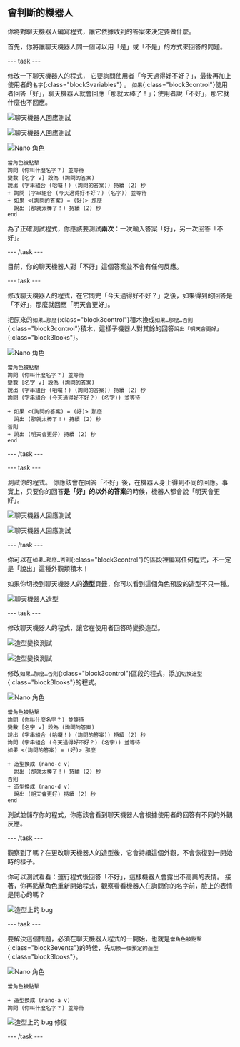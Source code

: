 ## 會判斷的機器人

你將對聊天機器人編寫程式，讓它依據收到的答案來決定要做什麼。

首先，你將讓聊天機器人問一個可以用「是」或「不是」的方式來回答的問題。

\--- task \---

修改一下聊天機器人的程式， 它要詢問使用者「今天過得好不好？」，最後再加上使用者的`名字`{:class="block3variables"} 。 `如果`{:class="block3control"}使用者回答「好」，聊天機器人就會回應「那就太棒了！」；使用者說「不好」，那它就什麼也不回應。

![聊天機器人回應測試](images/chatbot-if-test1-annotated.png)

![聊天機器人回應測試](images/chatbot-if-test2.png)

![Nano 角色](images/nano-sprite.png)

```blocks3
當角色被點擊
詢問 (你叫什麼名字？) 並等待
變數 [名字 v] 設為 (詢問的答案)
說出 (字串組合 (哈囉！) (詢問的答案)) 持續 (2) 秒
+ 詢問 (字串組合 (今天過得好不好？) (名字)) 並等待
+ 如果 <(詢問的答案) = (好)> 那麼
  說出 (那就太棒了！) 持續 (2) 秒
end
```

為了正確測試程式，你應該要測試**兩次**：一次輸入答案「好」，另一次回答「不好」。

\--- /task \---

目前，你的聊天機器人對「不好」這個答案並不會有任何反應。

\--- task \---

修改聊天機器人的程式，在它問完「今天過得好不好？」之後，如果得到的回答是「不好」，那麼就回應「明天會更好」。

把原來的`如果…那麼`{:class="block3control"}積木換成`如果…那麼…否則`{:class="block3control"}積木，這樣子機器人對其餘的回答`說出「明天會更好」`{:class="block3looks"}。

![Nano 角色](images/nano-sprite.png)

```blocks3
當角色被點擊
詢問 (你叫什麼名字？) 並等待
變數 [名字 v] 設為 (詢問的答案)
說出 (字串組合 (哈囉！) (詢問的答案)) 持續 (2) 秒
詢問 (字串組合 (今天過得好不好？) (名字)) 並等待

+ 如果 <(詢問的答案) = (好)> 那麼
  說出 (那就太棒了！) 持續 (2) 秒
否則
+ 說出 (明天會更好) 持續 (2) 秒
end
```

\--- /task \---

\--- task \---

測試你的程式。 你應該會在回答「不好」後，在機器人身上得到不同的回應。事實上，只要你的回答**是「好」的以外的答案**的時候，機器人都會說「明天會更好」。

![聊天機器人回應測試](images/chatbot-if-test2.png)

![聊天機器人回應測試](images/chatbot-if-else-test.png)

\--- /task \---

你可以在`如果…那麼…否則`{:class="block3control"}的區段裡編寫任何程式，不一定是「說出」這種外觀類積木！

如果你切換到聊天機器人的**造型**頁籤，你可以看到這個角色預設的造型不只一種。

![聊天機器人造型](images/chatbot-costume-view-annotated.png)

\--- task \---

修改聊天機器人的程式，讓它在使用者回答時變換造型。

![造型變換測試](images/chatbot-costume-test1.png)

![造型變換測試](images/chatbot-costume-test2.png)

修改`如果…那麼…否則`{:class="block3control"}區段的程式，添加`切換造型`{:class="block3looks"}的程式。

![Nano 角色](images/nano-sprite.png)

```blocks3
當角色被點擊
詢問 (你叫什麼名字？) 並等待
變數 [名字 v] 設為 (詢問的答案)
說出 (字串組合 (哈囉！) (詢問的答案)) 持續 (2) 秒
詢問 (字串組合 (今天過得好不好？) (名字)) 並等待
如果 <(詢問的答案) = (好)> 那麼

+ 造型換成 (nano-c v)
  說出 (那就太棒了！) 持續 (2) 秒
否則
+ 造型換成 (nano-d v)
  說出 (明天會更好) 持續 (2) 秒
end
```

測試並儲存你的程式，你應該會看到聊天機器人會根據使用者的回答有不同的外觀反應。

\--- /task \---

觀察到了嗎？在更改聊天機器人的造型後，它會持續這個外觀，不會恢復到一開始時的樣子。

你可以測試看看：運行程式後回答「不好」，這樣機器人會露出不高興的表情。 接著，你再點擊角色重新開始程式，觀察看看機器人在詢問你的名字前，臉上的表情是開心的嗎？

![造型上的 bug](images/chatbot-costume-bug-test.png)

\--- task \---

要解決這個問題，必須在聊天機器人程式的一開始，也就是`當角色被點擊`{:class="block3events"}的時候，先`切換一個預定的造型`{:class="block3looks"}。

![Nano 角色](images/nano-sprite.png)

```blocks3
當角色被點擊

+ 造型換成 (nano-a v)
詢問 (你叫什麼名字？) 並等待
```

![造型上的 bug 修復](images/chatbot-costume-fix-test.png)

\--- /task \---
